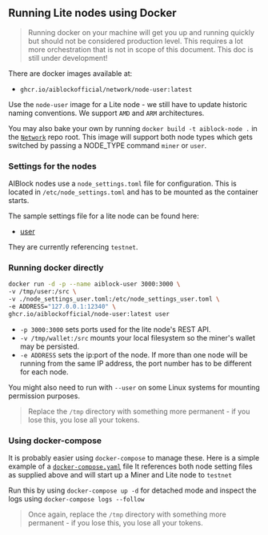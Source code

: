 ## Running Lite nodes using Docker

> Running docker on your machine will get you up and running quickly but should not be considered production level.
> This requires a lot more orchestration that is not in scope of this document.
> This doc is still under development!

There are docker images available at:
* `ghcr.io/aiblockofficial/network/node-user:latest`

Use the `node-user` image for a Lite node - we still have to update historic naming conventions.
We support `AMD` and `ARM` architectures.

You may also bake your own by running `docker build -t aiblock-node .` in the [`Network`](https://github.com/AIBlockOfficial/Network) repo root.
This image will support both node types which gets switched by passing a NODE_TYPE command `miner` or `user`.

### Settings for the nodes

AIBlock nodes use a `node_settings.toml` file for configuration.
This is located in `/etc/node_settings.toml` and has to be mounted as the container starts.

The sample settings file for a lite node can be found here:
* [user](node_settings.toml) 

They are currently referencing `testnet`.

### Running docker directly

```bash
docker run -d -p --name aiblock-user 3000:3000 \
-v /tmp/user:/src \
-v ./node_settings_user.toml:/etc/node_settings_user.toml \
-e ADDRESS="127.0.0.1:12340" \
ghcr.io/aiblockofficial/node-user:latest user
```

* `-p 3000:3000` sets ports used for the lite node's REST API.
* `-v /tmp/wallet:/src` mounts your local filesystem so the miner's wallet may be persisted.
* `-e ADDRESS` sets the ip:port of the node. If more than one node will be running from the same IP address, the port number has to be different for each node. 

You might also need to run with `--user` on some Linux systems for mounting permission purposes.

>
> Replace the `/tmp` directory with something more permanent - if you lose this, you lose all your tokens.
>

### Using docker-compose

It is probably easier using `docker-compose` to manage these.
Here is a simple example of a [`docker-compose.yaml`](docker-compose.yml) file
It references both node setting files as supplied above and will start up a Miner and Lite node to `testnet`

Run this by using `docker-compose up -d` for detached mode and inspect the logs using `docker-compose logs --follow`

>
> Once again, replace the `/tmp` directory with something more permanent - if you lose this, you lose all your tokens.
>
